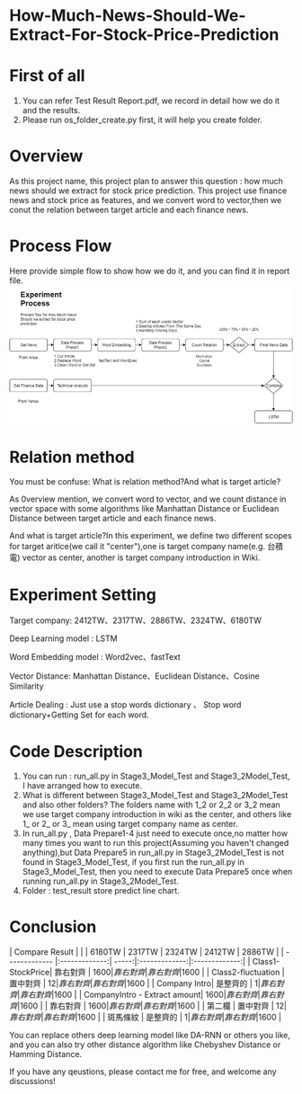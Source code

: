 # How-Much-News-Should-We-Extract-For-Stock-Price-Prediction

# First of all
1. You can refer Test Result Report.pdf, we record in detail how we do it and the results.
2. Please run os_folder_create.py first, it will help you create folder.

# Overview
As this project name, this project plan to answer this question : how much news should we extract for stock price prediction.
This project use finance news and stock price as features, and we convert word to vector,then we conut the relation between target article and each finance news.

# Process Flow
Here provide simple flow to show how we do it, and you can find it in report file.
![image](https://github.com/arleigh418/How-Much-News-Should-We-Extract-For-Stock-Price-Prediction/blob/master/img/flow.png)

# Relation method
You must be confuse: What is relation method?And what is target article? 

As 0verview mention, we convert word to vector, and we count distance in vector space with some algorithms like Manhattan Distance or Euclidean Distance between target article and each finance news.

And what is target article?In this experiment, we define two different scopes for target aritlce(we call it "center"),one is target company name(e.g. 台積電) vector as center, another is target company introduction in Wiki.

# Experiment Setting
Target company: 2412TW、2317TW、2886TW、2324TW、6180TW

Deep Learning model : LSTM

Word Embedding model : Word2vec、fastText

Vector Distance: Manhattan Distance、Euclidean Distance、Cosine Similarity

Article Dealing : Just use a stop words dictionary 、 Stop word dictionary+Getting Set for each word.

# Code Description
1. You can run : run_all.py in Stage3_Model_Test and Stage3_2Model_Test, I have arranged how to execute.
2. What is different between Stage3_Model_Test and Stage3_2Model_Test and also other folders? The folders name with 1_2 or 2_2 or 3_2 mean we use target company introduction in wiki as the center, and others like 1_ or 2_ or 3_ mean using target company name as center.
3. In run_all.py , Data Prepare1-4 just need to execute once,no matter how many times you want to run this project(Assuming you haven't changed anything),but Data Prepare5 in run_all.py in Stage3_2Model_Test is not found in Stage3_Model_Test, if you first run the run_all.py in Stage3_Model_Test, then you need to execute Data Prepare5 once when running run_all.py in Stage3_2Model_Test.
4. Folder : test_result store predict line chart.

# Conclusion
| Compare Result                                                        |
|               | 6180TW           | 2317TW  | 2324TW           | 2412TW  | 2886TW  |
| ------------- |:-------------:| -----:|:-------------:|:-------------:|
| Class1-StockPrice| 靠右對齊      | $1600 |靠右對齊      |靠右對齊      |$1600 |
| Class2-fluctuation | 置中對齊      |   $12 |靠右對齊      |靠右對齊      |$1600 |
| Company Intro| 是整齊的      |    $1 |靠右對齊      |靠右對齊      |$1600 |
| CompanyIntro - Extract amount| $1600 |靠右對齊      |靠右對齊      |$1600 |
| 靠右對齊      | $1600 |靠右對齊      |靠右對齊      |$1600 |
| 第二欄        | 置中對齊      |   $12 |靠右對齊      |靠右對齊      |$1600 |
| 斑馬條紋      | 是整齊的      |    $1 |靠右對齊      |靠右對齊      |$1600 |


You can replace others deep learning model like DA-RNN or others you like, and you can also try other distance algorithm like Chebyshev Distance or Hamming Distance.

If you have any qeustions, please contact me for free, and welcome any discussions!
